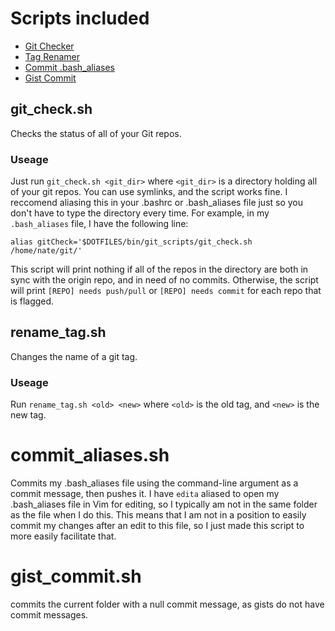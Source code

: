Scripts included
================

* [Git Checker](#git_checksh)
* [Tag Renamer](#rename_tagsh)
* [Commit .bash\_aliases](#commit_aliasessh)
* [Gist Commit](#gist_commitsh)

git\_check.sh
-------------

Checks the status of all of your Git repos.

### Useage ###

Just run `git_check.sh <git_dir>` where `<git_dir>` is a directory holding all of your git repos. You can use symlinks, and the script works fine. I reccomend aliasing this in your .bashrc or .bash\_aliases file just so you don't have to type the directory every time. For example, in my `.bash_aliases` file, I have the following line: 

`alias gitCheck='$DOTFILES/bin/git_scripts/git_check.sh /home/nate/git/'`

This script will print nothing if all of the repos in the directory are both in sync with the origin repo, and in need of no commits. Otherwise, the script will print `[REPO] needs push/pull` or `[REPO] needs commit` for each repo that is flagged.

rename\_tag.sh
--------------

Changes the name of a git tag.

### Useage ###

Run `rename_tag.sh <old> <new>` where `<old>` is the old tag, and `<new>` is the new tag.

commit\_aliases.sh
==================

Commits my .bash\_aliases file using the command-line argument as a commit message, then pushes it. I have `edita` aliased to open my .bash\_aliases file in Vim for editing, so I typically am not in the same folder as the file when I do this. This means that I am not in a position to easily commit my changes after an edit to this file, so I just made this script to more easily facilitate that.

gist\_commit.sh
===============

commits the current folder with a null commit message, as gists do not have commit messages.
